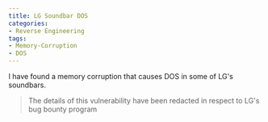 ```yaml
---
title: LG Soundbar DOS
categories:
- Reverse Engineering
tags:
- Memory-Corruption
- DOS
---
```


I have found a memory corruption that causes DOS in some of LG's soundbars.

> The details of this vulnerability have been redacted in respect to LG's bug bounty program

